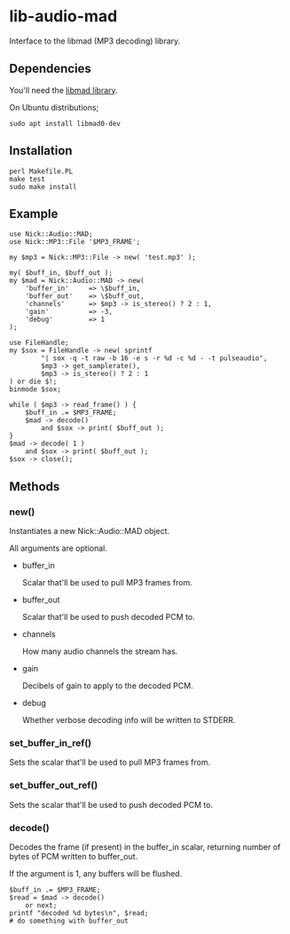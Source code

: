 # lib-audio-mad

Interface to the libmad (MP3 decoding) library.

## Dependencies

You'll need the [libmad library](https://www.underbit.com/products/mad/).

On Ubuntu distributions;

    sudo apt install libmad0-dev

## Installation

    perl Makefile.PL
    make test
    sudo make install

## Example

    use Nick::Audio::MAD;
    use Nick::MP3::File '$MP3_FRAME';

    my $mp3 = Nick::MP3::File -> new( 'test.mp3' );

    my( $buff_in, $buff_out );
    my $mad = Nick::Audio::MAD -> new(
        'buffer_in'     => \$buff_in,
        'buffer_out'    => \$buff_out,
        'channels'      => $mp3 -> is_stereo() ? 2 : 1,
        'gain'          => -3,
        'debug'         => 1
    );

    use FileHandle;
    my $sox = FileHandle -> new( sprintf
            "| sox -q -t raw -b 16 -e s -r %d -c %d - -t pulseaudio",
            $mp3 -> get_samplerate(),
            $mp3 -> is_stereo() ? 2 : 1
    ) or die $!;
    binmode $sox;

    while ( $mp3 -> read_frame() ) {
        $buff_in .= $MP3_FRAME;
        $mad -> decode()
            and $sox -> print( $buff_out );
    }
    $mad -> decode( 1 )
        and $sox -> print( $buff_out );
    $sox -> close();

## Methods

### new()

Instantiates a new Nick::Audio::MAD object.

All arguments are optional.

- buffer\_in

    Scalar that'll be used to pull MP3 frames from.

- buffer\_out

    Scalar that'll be used to push decoded PCM to.

- channels

    How many audio channels the stream has.

- gain

    Decibels of gain to apply to the decoded PCM.

- debug

    Whether verbose decoding info will be written to STDERR.

### set\_buffer\_in\_ref()

Sets the scalar that'll be used to pull MP3 frames from.

### set\_buffer\_out\_ref()

Sets the scalar that'll be used to push decoded PCM to.

### decode()

Decodes the frame (if present) in the buffer\_in scalar, returning number of bytes of PCM written to buffer\_out.

If the argument is 1, any buffers will be flushed.

    $buff_in .= $MP3_FRAME;
    $read = $mad -> decode()
        or next;
    printf "decoded %d bytes\n", $read;
    # do something with buffer_out
